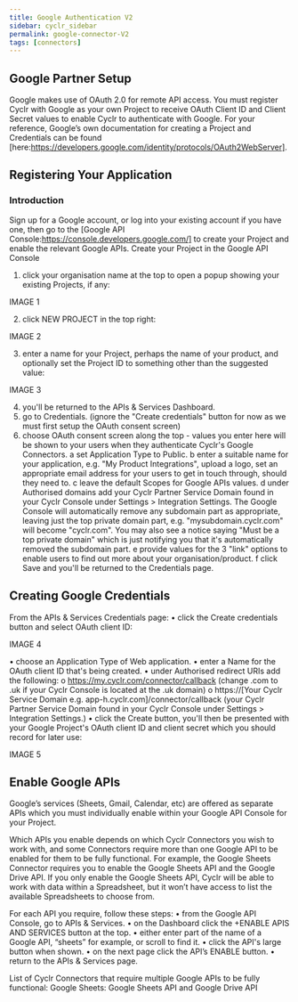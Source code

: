 ```yaml
---
title: Google Authentication V2
sidebar: cyclr_sidebar
permalink: google-connector-V2
tags: [connectors]
---
```


##  Google Partner Setup

Google makes use of OAuth 2.0 for remote API access. You must register Cyclr with Google as your own Project to receive OAuth Client ID and Client Secret values to enable Cyclr to authenticate with Google.
For your reference, Google’s own documentation for creating a Project and Credentials can be found [here:https://developers.google.com/identity/protocols/OAuth2WebServer].

## Registering Your Application

### Introduction

Sign up for a Google account, or log into your existing account if you have one, then go to the [Google API Console:https://console.developers.google.com/] to create your Project and enable the relevant Google APIs.
Create your Project in the Google API Console

1.	click your organisation name at the top to open a popup showing your existing Projects, if any:

IMAGE 1

2.	click NEW PROJECT in the top right: 

IMAGE 2

3.	enter a name for your Project, perhaps the name of your product, and optionally set the Project ID to something other than the suggested value:

IMAGE 3

4. you'll be returned to the APIs & Services Dashboard.
5. go to Credentials.	(ignore the "Create credentials" button for now as we must first setup the OAuth consent screen)
6. choose OAuth consent screen along the top - values you enter here will be shown to your users when they authenticate Cyclr's Google Connectors.
a	set Application Type to Public.
b	enter a suitable name for your application, e.g. "My Product Integrations", upload a logo, set an appropriate email address for your users to get in touch through, should they need to.
c	leave the default Scopes for Google APIs values.
d	under Authorised domains add your Cyclr Partner Service Domain found in your Cyclr Console under Settings > Integration Settings.
The Google Console will automatically remove any subdomain part as appropriate, leaving just the top private domain part, e.g. "mysubdomain.cyclr.com" will become "cyclr.com".  You may also see a notice saying "Must be a top private domain" which is just notifying you that it's automatically removed the subdomain part.
e	provide values for the 3 "link" options to enable users to find out more about your organisation/product.
f	click Save and you'll be returned to the Credentials page. 

## Creating Google Credentials

From the APIs & Services Credentials page:
•	click the Create credentials button and select OAuth client ID:

IMAGE 4

•	choose an Application Type of Web application.
•	enter a Name for the OAuth client ID that's being created.
•	under Authorised redirect URIs add the following:
o	https://my.cyclr.com/connector/callback
(change .com to .uk if your Cyclr Console is located at the .uk domain)
o	https://[Your Cyclr Service Domain e.g. app-h.cyclr.com]/connector/callback
(your Cyclr Partner Service Domain found in your Cyclr Console under Settings > Integration Settings.)
•	click the Create button, you'll then be presented with your Google Project's OAuth client ID and client secret which you should record for later use:

IMAGE 5

## Enable Google APIs

Google’s services (Sheets, Gmail, Calendar, etc) are offered as separate APIs which you must individually enable within your Google API Console for your Project.

Which APIs you enable depends on which Cyclr Connectors you wish to work with, and some Connectors require more than one Google API to be enabled for them to be fully functional.  For example, the Google Sheets Connector requires you to enable the Google Sheets API and the Google Drive API.  If you only enable the Google Sheets API, Cyclr will be able to work with data within a Spreadsheet, but it won’t have access to list the available Spreadsheets to choose from.

For each API you require, follow these steps:
•	from the Google API Console, go to APIs & Services.
•	on the Dashboard click the +ENABLE APIS AND SERVICES button at the top.
•	either enter part of the name of a Google API, “sheets” for example, or scroll to find it.
•	click the API's large button when shown.
•	on the next page click the API’s ENABLE button.
•	return to the APIs & Services page.

List of Cyclr Connectors that require multiple Google APIs to be fully functional:
Google Sheets: Google Sheets API and Google Drive API

